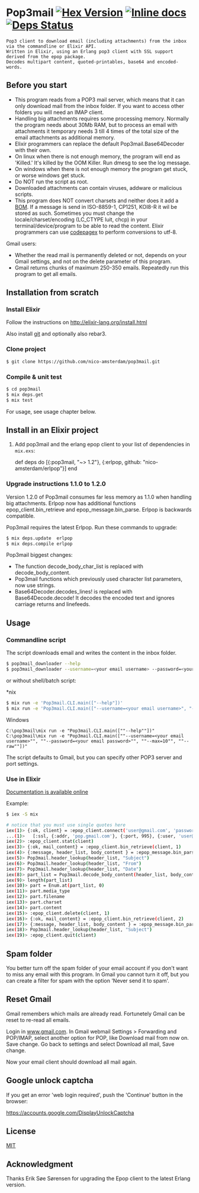 # Pop3mail [![Hex Version](https://img.shields.io/hexpm/v/pop3mail.svg)](https://hex.pm/packages/pop3mail) [![Inline docs](http://inch-ci.org/github/nico-amsterdam/pop3mail.svg)](http://inch-ci.org/github/nico-amsterdam/pop3mail) [![Deps Status](https://beta.hexfaktor.org/badge/all/github/nico-amsterdam/pop3mail.svg)](https://beta.hexfaktor.org/github/nico-amsterdam/pop3mail)

    Pop3 client to download email (including attachments) from the inbox via the commandline or Elixir API.
    Written in Elixir, using an Erlang pop3 client with SSL support derived from the epop package.
    Decodes multipart content, quoted-printables, base64 and encoded-words.

## Before you start

- This program reads from a POP3 mail server, which means that it can only download mail from the inbox folder. If you want to access other folders you will need an IMAP client.
- Handling big attachments requires some processing memory. Normally the program needs about 30Mb RAM, but to process an email with attachments it temporary needs 3 till 4 times of the total size of the email attachments as additional memory.
- Elixir programmers can replace the default Pop3mail.Base64Decoder with their own.
- On linux when there is not enough memory, the program will end as 'Killed.'
  It's killed by the OOM Killer. Run dmesg to see the log message.
- On windows when there is not enough memory the program get stuck, or worse windows get stuck. 
- Do NOT run the script as root.
- Downloaded attachments can contain viruses, addware or malicious scripts.
- This program does NOT convert charsets and neither does it add a [BOM](https://en.wikipedia.org/wiki/Byte_order_mark). 
  If a message is send in ISO-8859-1, CP1251, KOI8-R it wil be stored as such.
  Sometimes you must change the locale/charset/encoding (LC_CTYPE luit, chcp) in your terminal/device/program to be able to read the content.
  Elixir programmers can use [codepagex](https://github.com/tallakt/codepagex) to perform conversions to utf-8.

Gmail users:
- Whether the read mail is permanently deleted or not, depends on your Gmail settings, and not on the delete parameter of this program. 
- Gmail returns chunks of maximum 250-350 emails. Repeatedly run this program to get all emails.

## Installation from scratch

### Install Elixir

Follow the instructions on http://elixir-lang.org/install.html

Also install [git](https://git-scm.com/book/en/v2/Getting-Started-Installing-Git) and optionally also rebar3.


### Clone project

```sh
$ git clone https://github.com/nico-amsterdam/pop3mail.git
```

### Compile & unit test

```sh
$ cd pop3mail
$ mix deps.get
$ mix test
```

For usage, see usage chapter below.

## Install in an Elixir project

  1. Add pop3mail and the erlang epop client to your list of dependencies in `mix.exs`:

        def deps do
          [{:pop3mail, "~> 1.2"}, 
           {:erlpop, github: "nico-amsterdam/erlpop"}]
        end


### Upgrade instructions 1.1.0 to 1.2.0

Version 1.2.0 of Pop3mail consumes far less memory as 1.1.0 when handling big attachments.
Erlpop now has additional functions epop_client.bin_retrieve and epop_message.bin_parse. Erlpop is backwards compatible.

Pop3mail requires the latest Erlpop. Run these commands to upgrade:

```sh
$ mix deps.update  erlpop
$ mix deps.compile erlpop
```

Pop3mail biggest changes:
- The function decode_body_char_list is replaced with decode_body_content.
- Pop3mail functions which previously used character list parameters, now use strings.
- Base64Decoder.decodes_lines! is replaced with Base64Decode.decode!
  It decodes the encoded text and ignores carriage returns and linefeeds.

## Usage

### Commandline script

The script downloads email and writes the content in the inbox folder.
 
```sh
$ pop3mail_downloader --help
$ pop3mail_downloader --username=<your email username> --password=<your email password> --max=10 --raw
```

or without shell/batch script:

\*nix
```sh
$ mix run -e 'Pop3mail.CLI.main(["--help"])'
$ mix run -e 'Pop3mail.CLI.main(["--username=<your email username>", "--password=<your email password>", "--max=10", "--raw"])'
```

Windows
```dos
C:\pop3mail\mix run -e "Pop3mail.CLI.main([""--help""])"
C:\pop3mail\mix run -e "Pop3mail.CLI.main([""--username=<your email username>"", ""--password=<your email password>"", ""--max=10"", ""--raw""])"
```

The script defaults to Gmail, but you can specify other POP3 server and port settings.

### Use in Elixir

[Documentation is available online][docs]

Example:

```sh
$ iex -S mix

# notice that you must use single quotes here
iex(1)> {:ok, client} = :epop_client.connect('user@gmail.com', 'password', 
...(1)>   [:ssl, {:addr, 'pop.gmail.com'}, {:port, 995}, {:user, 'user@gmail.com'}])
iex(2)> :epop_client.stat(client) 
iex(3)> {:ok, mail_content} = :epop_client.bin_retrieve(client, 1) 
iex(4)> {:message, header_list, body_content } = :epop_message.bin_parse(mail_content)
iex(5)> Pop3mail.header_lookup(header_list, "Subject")
iex(6)> Pop3mail.header_lookup(header_list, "From")
iex(7)> Pop3mail.header_lookup(header_list, "Date")
iex(8)> part_list = Pop3mail.decode_body_content(header_list, body_content)
iex(9)> length(part_list)
iex(10)> part = Enum.at(part_list, 0)
iex(11)> part.media_type
iex(12)> part.filename
iex(13)> part.charset
iex(14)> part.content
iex(15)> :epop_client.delete(client, 1)
iex(16)> {:ok, mail_content} = :epop_client.bin_retrieve(client, 2) 
iex(17)> {:message, header_list, body_content } = :epop_message.bin_parse(mail_content)
iex(18)> Pop3mail.header_lookup(header_list, "Subject")
iex(19)> :epop_client.quit(client)
```

## Spam folder

You better turn off the spam folder of your email account if you don't want to miss any email with this program.
In Gmail you cannot turn it off, but you can create a filter for spam with the option 'Never send it to spam'.

## Reset Gmail

Gmail remembers which mails are already read. Fortunetely Gmail can be reset to re-read all emails.

Login in www.gmail.com.
In Gmail webmail Settings > Forwarding and POP/IMAP, select another option for POP,
like Download mail from now on. Save change. 
Go back to settings and select Download all mail, Save change.

Now your email client should download all mail again.

## Google unlock captcha

If you get an error 'web login required', push the 'Continue' button in the browser:

https://accounts.google.com/DisplayUnlockCaptcha


## License

[MIT](LICENSE)

## Acknowledgment

Thanks Erik Søe Sørensen for upgrading the Epop client to the latest Erlang version.

[docs]: https://hexdocs.pm/pop3mail/Pop3mail.html

